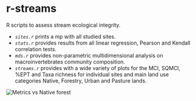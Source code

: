 # r-streams
R scripts to assess stream ecological integrity.

- *`sites.r`* prints a mp with all studied sites.
- *`stats.r`* provides results from all linear regression, Pearson and Kendall correlation tests.
- *`mds.r`* provides non-parametric multidimensional analysis on macroinvertebrates community composition.
- *`streams.r`* provides with a wide variety of plots for the MCI, SQMCI, %EPT and Taxa richness for individual sites and main land use categories Native, Forestry, Urban and Pasture lands.

![Metrics vs Native forest](https://i.imgur.com/lkyXwsm.png)


